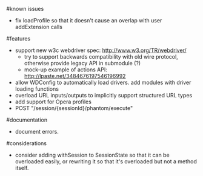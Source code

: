 #known issues
- fix loadProfile so that it doesn't cause an overlap with user addExtension calls

#features
- support new w3c webdriver spec: http://www.w3.org/TR/webdriver/
  - try to support backwards compatibility with old wire protocol, otherwise provide legacy API in submodule (?)
  - mock-up example of actions API: http://lpaste.net/3484676197546196992
- allow WDConfig to automatically load drivers. add modules with driver loading functions
- overload URL inputs/outputs to implicitly support structured URL types
- add support for Opera profiles
- POST "/session/{sessionId}/phantom/execute"

#documentation
- document errors.

#considerations
- consider adding withSession to SessionState so that it can be overloaded easily, or rewriting it so that it's overloaded but not a method itself.
